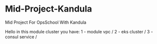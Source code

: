 # Mid-Project-Kandula
Mid Project For OpsSchool With Kandula

Hello in this module cluster you have:
1 - module vpc /
2 - eks cluster /
3 - consul service /
